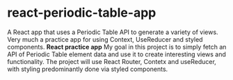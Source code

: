 # react-periodic-table-app
A React app that uses a Periodic Table API to generate a variety of views. Very much a practice app for using Context, UseReducer and styled components.
**React practice app**
My goal in this project is to simply fetch an API of Periodic Table element data and use it to create interesting views and functionality. The project will use React Router, Contetx and useReducer, with styling predominantly done via styled components.
